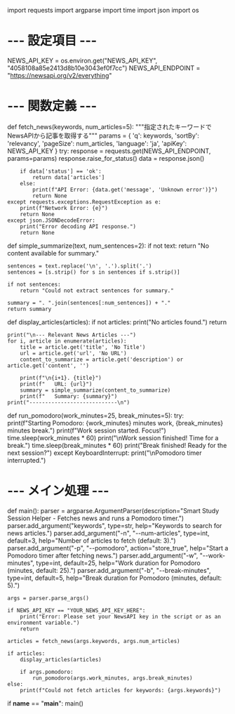 import requests
import argparse
import time
import json
import os

# --- 設定項目 ---
NEWS_API_KEY = os.environ.get("NEWS_API_KEY", "4058108a85e2413d8b10e3043ef0f7cc")
NEWS_API_ENDPOINT = "https://newsapi.org/v2/everything"

# --- 関数定義 ---

def fetch_news(keywords, num_articles=5):
    """指定されたキーワードでNewsAPIから記事を取得する"""
    params = {
        'q': keywords,
        'sortBy': 'relevancy',
        'pageSize': num_articles,
        'language': 'ja',
        'apiKey': NEWS_API_KEY
    }
    try:
        response = requests.get(NEWS_API_ENDPOINT, params=params)
        response.raise_for_status()
        data = response.json()

        if data['status'] == 'ok':
            return data['articles']
        else:
            print(f"API Error: {data.get('message', 'Unknown error')}")
            return None
    except requests.exceptions.RequestException as e:
        print(f"Network Error: {e}")
        return None
    except json.JSONDecodeError:
        print("Error decoding API response.")
        return None

def simple_summarize(text, num_sentences=2):
    if not text:
        return "No content available for summary."

    sentences = text.replace('\n', '.').split('.')
    sentences = [s.strip() for s in sentences if s.strip()]

    if not sentences:
        return "Could not extract sentences for summary."

    summary = ". ".join(sentences[:num_sentences]) + "."
    return summary

def display_articles(articles):
    if not articles:
        print("No articles found.")
        return

    print("\n--- Relevant News Articles ---")
    for i, article in enumerate(articles):
        title = article.get('title', 'No Title')
        url = article.get('url', 'No URL')
        content_to_summarize = article.get('description') or article.get('content', '')

        print(f"\n{i+1}. {title}")
        print(f"   URL: {url}")
        summary = simple_summarize(content_to_summarize)
        print(f"   Summary: {summary}")
    print("----------------------------\n")

def run_pomodoro(work_minutes=25, break_minutes=5):
    try:
        print(f"Starting Pomodoro: {work_minutes} minutes work, {break_minutes} minutes break.")
        print(f"Work session started. Focus!")
        time.sleep(work_minutes * 60)
        print("\nWork session finished! Time for a break.")
        time.sleep(break_minutes * 60)
        print("Break finished! Ready for the next session?")
    except KeyboardInterrupt:
        print("\nPomodoro timer interrupted.")

# --- メイン処理 ---
def main():
    parser = argparse.ArgumentParser(description="Smart Study Session Helper - Fetches news and runs a Pomodoro timer.")
    parser.add_argument("keywords", type=str, help="Keywords to search for news articles.")
    parser.add_argument("-n", "--num-articles", type=int, default=3, help="Number of articles to fetch (default: 3).")
    parser.add_argument("-p", "--pomodoro", action="store_true", help="Start a Pomodoro timer after fetching news.")
    parser.add_argument("-w", "--work-minutes", type=int, default=25, help="Work duration for Pomodoro (minutes, default: 25).")
    parser.add_argument("-b", "--break-minutes", type=int, default=5, help="Break duration for Pomodoro (minutes, default: 5).")

    args = parser.parse_args()

    if NEWS_API_KEY == "YOUR_NEWS_API_KEY_HERE":
        print("Error: Please set your NewsAPI key in the script or as an environment variable.")
        return

    articles = fetch_news(args.keywords, args.num_articles)

    if articles:
        display_articles(articles)

        if args.pomodoro:
            run_pomodoro(args.work_minutes, args.break_minutes)
    else:
        print(f"Could not fetch articles for keywords: {args.keywords}")

if __name__ == "__main__":
    main()
